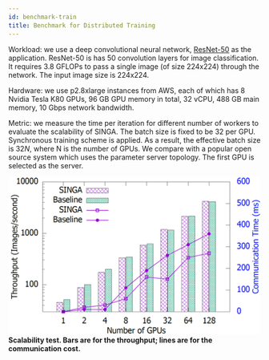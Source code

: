 ```yaml
---
id: benchmark-train
title: Benchmark for Distributed Training
---
```


<!--- Licensed to the Apache Software Foundation (ASF) under one or more contributor license agreements.  See the NOTICE file distributed with this work for additional information regarding copyright ownership.  The ASF licenses this file to you under the Apache License, Version 2.0 (the "License"); you may not use this file except in compliance with the License.  You may obtain a copy of the License at http://www.apache.org/licenses/LICENSE-2.0 Unless required by applicable law or agreed to in writing, software distributed under the License is distributed on an "AS IS" BASIS, WITHOUT WARRANTIES OR CONDITIONS OF ANY KIND, either express or implied.  See the License for the specific language governing permissions and limitations under the License.  -->

Workload: we use a deep convolutional neural network, [ResNet-50](https://github.com/apache/singa/blob/master/examples/autograd/resnet.py) as the application. ResNet-50 is has 50 convolution layers for image classification. It requires 3.8 GFLOPs to pass a single image (of size 224x224) through the network. The input image size is 224x224.

Hardware: we use p2.8xlarge instances from AWS, each of which has 8 Nvidia Tesla K80 GPUs, 96 GB GPU memory in total, 32 vCPU, 488 GB main memory, 10 Gbps network bandwidth.

Metric: we measure the time per iteration for different number of workers to evaluate the scalability of SINGA. The batch size is fixed to be 32 per GPU. Synchronous training scheme is applied. As a result, the effective batch size is $32N$, where N is the number of GPUs. We compare with a popular open source system which uses the parameter server topology. The first GPU is selected as the server.

![Benchmark Experiments](assets/benchmark.png) <br/> **Scalability test. Bars are for the throughput; lines are for the communication cost.**
